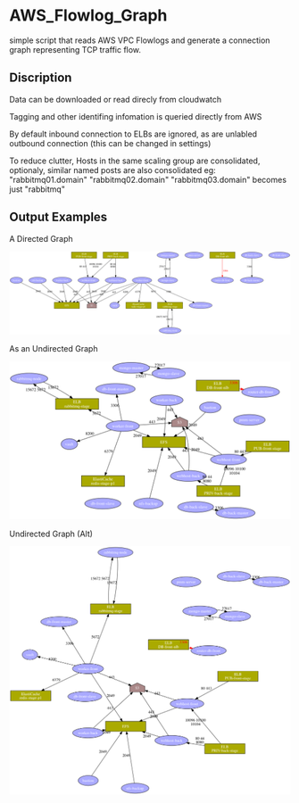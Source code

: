 # AWS_Flowlog_Graph
simple script that reads AWS VPC Flowlogs and generate a connection graph representing TCP traffic flow.

Discription
-------------

Data can be downloaded or read direcly from cloudwatch

Tagging and other identifing  infomation is queried directly from AWS 

By default inbound connection to ELBs are ignored, as are unlabled outbound connection
(this can be changed in settings)

To reduce clutter, Hosts in the same scaling group are consolidated,
optionaly, similar named posts are also consolidated
eg:  "rabbitmq01.domain" "rabbitmq02.domain" "rabbitmq03.domain" becomes just "rabbitmq"


Output Examples
-------------

A Directed Graph

<img src='https://raw.githubusercontent.com/evilpete/AWS_Flowlog_Graph/master/Example_Output/xvlog-dot.png' width=700 title='Directed Graph'>

As an Undirected Graph

<img src='https://raw.githubusercontent.com/evilpete/AWS_Flowlog_Graph/master/Example_Output/xvlog-fdp.png' width=700 title='Undirected Graph'>

Undirected Graph (Alt)

<img src='https://raw.githubusercontent.com/evilpete/AWS_Flowlog_Graph/master/Example_Output/xvlog-neato.png' width=600 title='Undirected Graph'>
